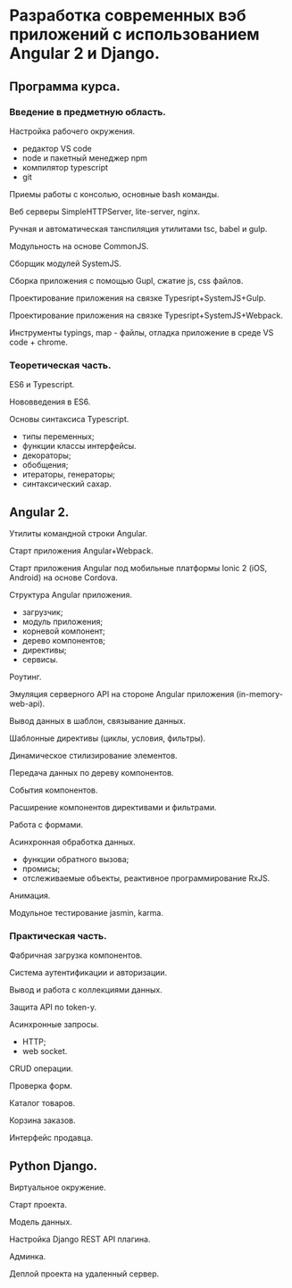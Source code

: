 # Разработка современных вэб приложений с использованием Angular 2 и Django.

## Программа курса.

### Введение в предметную область.

Настройка рабочего окружения.
- редактор VS code
- node и пакетный менеджер npm
- компилятор typescript
- git
    
Приемы работы с консолью, основные bash команды. 

Веб серверы SimpleHTTPServer, lite-server, nginx.   
    
Ручная и автоматическая танспиляция утилитами tsc, babel и gulp.

Модульность на основе CommonJS. 

Сборщик модулей SystemJS.

Сборка приложения с помощью Gupl, сжатие js, css файлов.

Проектирование приложения на связке Typesript+SystemJS+Gulp.

Проектирование приложения на связке Typesript+SystemJS+Webpack.

Инструменты typings, map - файлы, отладка приложение в среде VS code + chrome.

### Теоретическая часть.

ES6 и Typescript.

Нововведения в ES6.

Основы синтаксиса Typescript.
- типы переменных;
- функции классы интерфейсы.
- декораторы;
- обобщения;
- итераторы, генераторы;
- синтаксический сахар.
    

## Angular 2.

Утилиты командной строки Angular.

Старт приложения Angular+Webpack.

Старт приложения Angular под мобильные платформы Ionic 2 (iOS, Android) на основе Cordova.

Структура Angular приложения.
- загрузчик;
- модуль приложения;
- корневой компонент;
- дерево компонентов;
- директивы;
- сервисы.

Роутинг.

Эмуляция серверного API на стороне Angular приложения (in-memory-web-api).

Вывод данных в шаблон, связывание данных.

Шаблонные директивы (циклы, условия, фильтры).

Динамическое стилизирование элементов.

Передача данных по дереву компонентов.

События компонентов.

Расширение компонентов директивами и фильтрами.

Работа с формами.

Асинхронная обработка данных.
- функции обратного вызова;
- промисы;
- отслеживаемые объекты, реактивное программирование RxJS.
    
Анимация.

Модульное тестирование jasmin, karma.



### Практическая часть.

Фабричная загрузка компонентов.

Система аутентификации и авторизации.

Вывод и работа с коллекциями данных.

Защита API по token-у.

Асинхронные запросы. 
- HTTP;
- web socket.

CRUD операции.

Проверка форм.

Каталог товаров.

Корзина заказов.

Интерфейс продавца.

## Python Django.

Виртуальное окружение.

Старт проекта.

Модель данных.

Настройка Django REST API плагина.

Админка.


Деплой проекта на удаленный сервер.








